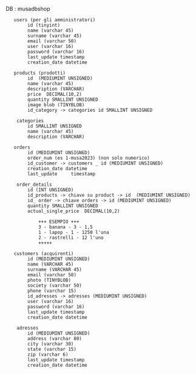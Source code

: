 DB  : musadbshop

       users (per gli amministratori)
            id (tinyint)
            name (varchar 45)
            surname (varchar 45)
            email (varchar 50)
            user (varchar 16)
            password (varchar 16)
            last_update timestamp
            creation_date datetime
            
       products (prodotti)
            id  (MEDIUMINT UNSIGNED)
            name (varchar 45)
            description (VARCHAR)
            price  DECIMAL(10,2)
            quantity SMALLINT UNSIGNED
            image blob (TINYBLOB)
            id_category -> categories id SMALLINT UNSIGNED

        categories
            id SMALLINT UNSIGNED
            name (varchar 45)
            description (VARCHAR)

       orders
            id (MEDIUMINT UNSIGNED)
            order_num (es 1-musa2023) (non solo numerico)
            id_customer -> customers _ id (MEDIUMINT UNSIGNED)
            creation_date datetime
            last_update     timestamp

        order_details
            id (INT UNSIGNED)
            id_products -> chiave su product -> id  (MEDIUMINT UNSIGNED)
            id_ order -> chiave orders -> id (MEDIUMINT UNSIGNED)
            quantity SMALLINT UNSIGNED
            actual_single_price  DECIMAL(10,2)

                +++ ESEMPIO +++
                3 - banana - 3 - 1,5
                1 - lapop - 1 - 1250 l'una
                2 - rastrelli - 12 l'uno
                +++++

       customers (acquirenti)
            id (MEDIUMINT UNSIGNED)
            name (VARCHAR 45)
            surname (VARCHAR 45)
            email (varchar 50)
            photo (TINYBLOB)
            society (varchar 50)
            phone (varchar 15)
            id_adresses -> adresses (MEDIUMINT UNSIGNED)
            user (varchar 16)
            password (varchar 16)
            last_update timestamp
            creation_date datetime

        adresses
            id (MEDIUMINT UNSIGNED)
            address (varchar 80)
            city (varchar 30)
            state (varchar 15)
            zip (varchar 6)
            last_update timestamp
            creation_date datetime